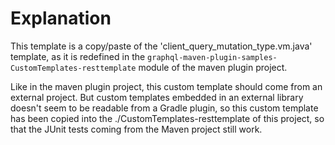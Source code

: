 # Explanation

This template is a copy/paste of the 'client_query_mutation_type.vm.java' template, as it is redefined in the 
`graphql-maven-plugin-samples-CustomTemplates-resttemplate` module of the maven plugin project.

Like in the maven plugin project, this custom template should come from an external project. But custom templates embedded 
in an external library doesn't seem to be readable from a Gradle plugin, so this custom template has been copied into the ./CustomTemplates-resttemplate of this project, so that the JUnit tests coming from the Maven project still work.
